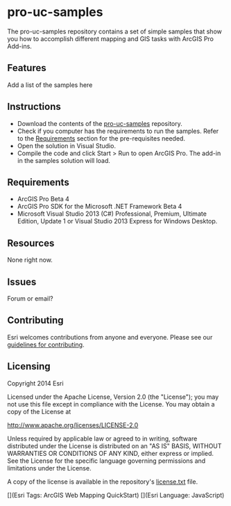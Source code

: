 # pro-uc-samples

The pro-uc-samples repository contains a set of simple samples that show you how to accomplish different mapping and GIS tasks with ArcGIS Pro Add-ins. 


## Features
Add a list of the samples here

## Instructions
* Download the contents of the [pro-uc-samples](https://github.com/ArcGIS/pro-uc-samples) repository.
* Check if you computer has the requirements to run the samples. Refer to the [Requirements](https://github.com/ArcGIS/pro-uc-samples/blob/master/README.md#requirements) section for the pre-requisites needed.
* Open the solution in Visual Studio.
* Compile the code and click Start > Run to open ArcGIS Pro. The add-in in the samples solution will load.

## Requirements
* ArcGIS Pro Beta 4
* ArcGIS Pro SDK for the Microsoft .NET Framework Beta 4
* Microsoft Visual Studio 2013 (C#) Professional, Premium, Ultimate Edition, Update 1 or Visual Studio 2013 Express for Windows Desktop.

## Resources
None right now.

## Issues
Forum or email?

## Contributing

Esri welcomes contributions from anyone and everyone. Please see our [guidelines for contributing](https://github.com/esri/contributing).

## Licensing
Copyright 2014 Esri

Licensed under the Apache License, Version 2.0 (the "License");
you may not use this file except in compliance with the License.
You may obtain a copy of the License at

   http://www.apache.org/licenses/LICENSE-2.0

Unless required by applicable law or agreed to in writing, software
distributed under the License is distributed on an "AS IS" BASIS,
WITHOUT WARRANTIES OR CONDITIONS OF ANY KIND, either express or implied.
See the License for the specific language governing permissions and
limitations under the License.

A copy of the license is available in the repository's [license.txt]( https://raw.github.com/Esri/quickstart-map-js/master/license.txt) file.

[](Esri Tags: ArcGIS Web Mapping QuickStart)
[](Esri Language: JavaScript)​

